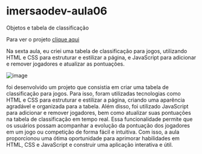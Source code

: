 # imersaodev-aula06
Objetos e tabela de classificação

Para ver o projeto <a href="https://wapdrums.github.io/ImersaoDev-FrontEnd/ImersaoDev-aula06/"> clique aqui </a>

Na sexta aula, eu criei uma tabela de classificação para jogos, utilizando HTML e CSS para estruturar e estilizar a página, e JavaScript para adicionar e remover jogadores e atualizar as pontuações.

![image](https://user-images.githubusercontent.com/74818185/232245513-739a1756-f1d2-43be-a2d5-04a5ac980402.png)

foi desenvolvido um projeto que consistia em criar uma tabela de classificação para jogos. Para isso, foram utilizadas tecnologias como HTML e CSS para estruturar e estilizar a página, criando uma aparência agradável e organizada para a tabela. Além disso, foi utilizado JavaScript para adicionar e remover jogadores, bem como atualizar suas pontuações na tabela de classificação em tempo real. Essa funcionalidade permite que os usuários possam acompanhar a evolução da pontuação dos jogadores em um jogo ou competição de forma fácil e intuitiva. Com isso, a aula proporcionou uma ótima oportunidade para aprimorar habilidades em HTML, CSS e JavaScript e construir uma aplicação interativa e útil.

